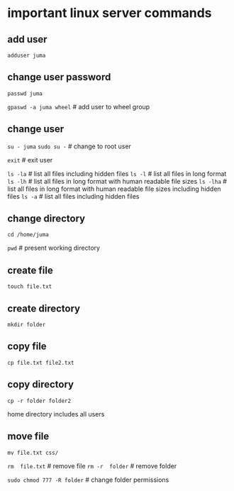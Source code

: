 # important linux server commands

## add user
` adduser juma `

## change user password
` passwd juma `

`gpaswd -a juma wheel` # add user to wheel group

## change user
` su - juma `
` sudo su - ` # change to root user

`exit` # exit user

`ls -la` # list all files including hidden files
`ls -l` # list all files in long format
`ls -lh` # list all files in long format with human readable file sizes
`ls -lha` # list all files in long format with human readable file sizes including hidden files
`ls -a` # list all files including hidden files

## change directory
` cd /home/juma `

`pwd` # present working directory

## create file
` touch file.txt `

## create directory
` mkdir folder `

## copy file
` cp file.txt file2.txt `

## copy directory
` cp -r folder folder2 `

home directory includes all users 

## move file
` mv file.txt css/ `

`rm  file.txt` # remove file
`rm -r  folder` # remove folder

`sudo chmod 777 -R folder` # change folder permissions
